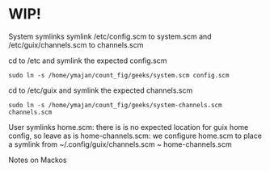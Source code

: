 # WIP!

System symlinks
symlink /etc/config.scm to system.scm and /etc/guix/channels.scm to channels.scm

cd to /etc and symlink the expected config.scm
```
sudo ln -s /home/ymajan/count_fig/geeks/system.scm config.scm
```

cd to /etc/guix and symlink the expected channels.scm
```
sudo ln -s /home/ymajan/count_fig/geeks/system-channels.scm channels.scm
```

User symlinks
home.scm: there is is no expected location for guix home config, so leave as is
home-channels.scm: we configure home.scm to place a symlink from ~/.config/guix/channels.scm ~ home-channels.scm

Notes on Mackos
